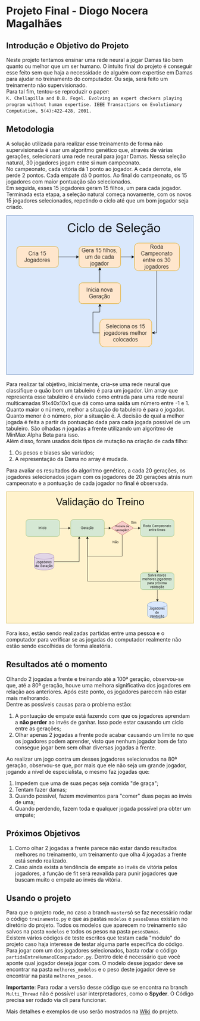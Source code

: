 # Projeto Final - Diogo Nocera Magalhães

## Introdução e Objetivo do Projeto

Neste projeto tentamos ensinar uma rede neural a jogar Damas tão bem quanto ou melhor que um ser humano. O intuito final do projeto é conseguir esse feito sem que haja a necessidade de alguém com expertise em Damas para ajudar no treinamento do computador. Ou seja, será feito um treinamento não supervisionado.       
Para tal fim, tentou-se reproduzir o paper:     
`K. Chellapilla and D.B. Fogel. Evolving an expert checkers playing program
without human expertise. IEEE Transactions on Evolutionary Computation,
5(4):422–428, 2001.`

## Metodologia
A solução utilizada para realizar esse treinamento de forma não supervisionada é usar um algoritmo genético que, através de várias gerações, selecionará uma rede neural para jogar Damas. Nessa seleção natural, 30 jogadores jogam entre si num campeonato.    
No campeonato, cada vitória dá 1 ponto ao jogador. A cada derrota, ele perde 2 pontos. Cada empate dá 0 pontos. Ao final do campeonato, os 15 jogadores com maior pontuação são selecionados.          
Em seguida, esses 15 jogadores geram 15 filhos, um para cada jogador. Terminada esta etapa, a seleção natural começa novamente, com os novos 15 jogadores selecionados, repetindo o ciclo até que um bom jogador seja criado.         

![alt text](https://github.com/noc1243/TCC_Checkers/blob/master/imagens/CicloDeSelecao.png)

Para realizar tal objetivo, inicialmente, cria-se uma rede neural que classifique o quão bom um tabuleiro é para um jogador. Um array que representa esse tabuleiro é enviado como entrada para uma rede neural multicamadas 91x40x10x1 que dá como uma saída um número entre -1 e 1. Quanto maior o número, melhor a situação do tabuleiro é para o jogador. Quanto menor é o número, pior a situação é. A decisão de qual a melhor jogada é feita a partir da pontuação dada para cada jogada possível de um tabuleiro. São olhadas *n* jogadas a frente utilizando um algoritmo de MinMax Alpha Beta para isso.       
Além disso, foram usados dois tipos de mutação na criação de cada filho:
1. Os pesos e biases são variados;
1. A representação da Dama no array é mudada.

Para avaliar os resultados do algoritmo genético, a cada 20 gerações, os jogadores selecionados jogam com os jogadores de 20 gerações atrás num campeonato e a pontuação de cada jogador no final é observada.

![alt text](https://github.com/noc1243/TCC_Checkers/blob/master/imagens/ValidacaoDoTreino.png)

Fora isso, estão sendo realizadas partidas entre uma pessoa e o computador para verificar se as jogadas do computador realmente não estão sendo escolhidas de forma aleatória.

## Resultados até o momento   
Olhando 2 jogadas a frente e treinando até a 100ª geração, observou-se que, até a 80ª geração, houve uma melhora significativa dos jogadores em relação aos anteriores. Após este ponto, os jogadores parecem não estar mais melhorando.     
Dentre as possíveis causas para o problema estão:
1. A pontuação de empate está fazendo com que os jogadores aprendam a **não perder** ao invés de ganhar. Isso pode estar causando um ciclo entre as gerações;
1. Olhar apenas 2 jogadas a frente pode acabar causando um limite no que os jogadores podem aprender, visto que nenhum jogador bom de fato consegue jogar bem sem olhar diversas jogadas a frente.

Ao realizar um jogo contra um desses jogadores selecionados na 80ª geração, observou-se que, por mais que ele não seja um grande jogador, jogando a nível de especialista, o mesmo faz jogadas que:
1. Impedem que uma de suas peças seja comida "de graça";
1. Tentam fazer damas;
1. Quando possível, fazem movimentos para "comer" duas peças ao invés de uma;
1. Quando perdendo, fazem toda e qualquer jogada possível pra obter um empate;

## Próximos Objetivos
1. Como olhar 2 jogadas a frente parece não estar dando resultados melhores no treinamento, um treinamento que olha 4 jogadas a frente está sendo realizado.
1. Caso ainda exista a tendência de empate ao invés de vitória pelos jogadores, a função de fit será reavalida para punir jogadores que buscam muito o empate ao invés da vitória.

## Usando o projeto
Para que o projeto rode, no caso a branch `master`só se faz necessário rodar o código `treinamento.py` e que as pastas `modelos` e `pesosDamas` existam no diretório do projeto. Todos os modelos que aparecem no treinamento são salvos na pasta `modelos` e todos os pesos na pasta `pesosDamas`.    
Existem vários códigos de teste escritos que testam cada "módulo" do projeto caso haja interesse de testar alguma parte específica do código.   
Para jogar com um dos jogadores selecionados, basta rodar o código `partidaEntreHumanoEComputador.py`. Dentro dele é necessário que você aponte qual jogador deseja jogar com. O modelo desse jogador  deve se encontrar na pasta `melhores_modelos` e o peso deste jogador deve se encontrar na pasta `melhores_pesos`.   

**Importante**: Para rodar a versão desse código que se encontra na branch `Multi_Thread` não é possível usar interpretadores, como o **Spyder**. O Código precisa ser rodado via cli para funcionar.

Mais detalhes e exemplos de uso serão mostrados na <a href="https://github.com/noc1243/TCC_Checkers/wiki">Wiki</a> do projeto.
